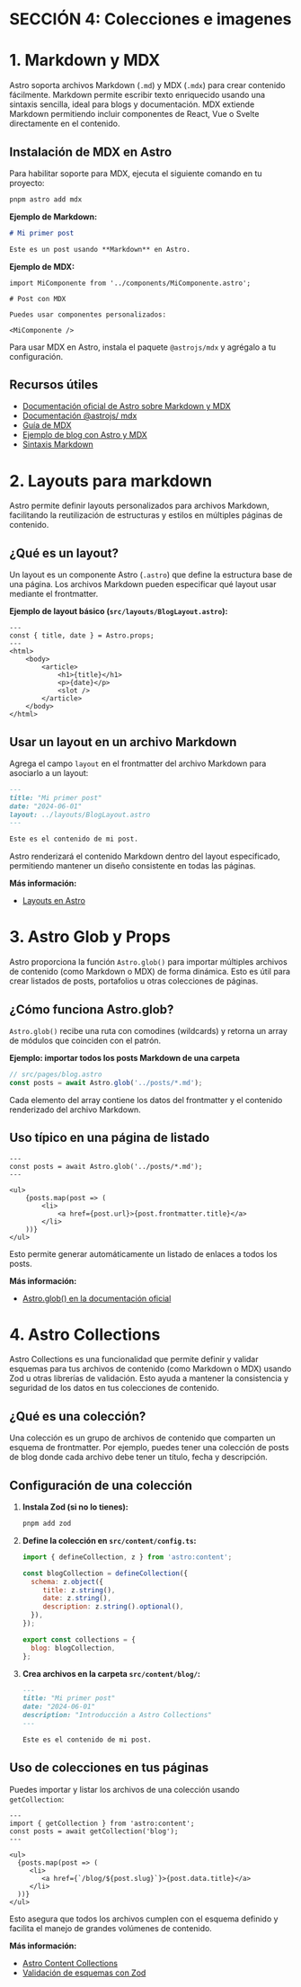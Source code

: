 # SECCIÓN 4: Colecciones e imagenes

# 1. Markdown y MDX

Astro soporta archivos Markdown (`.md`) y MDX (`.mdx`) para crear contenido fácilmente. Markdown permite escribir texto enriquecido usando una sintaxis sencilla, ideal para blogs y documentación. MDX extiende Markdown permitiendo incluir componentes de React, Vue o Svelte directamente en el contenido.

## Instalación de MDX en Astro

Para habilitar soporte para MDX, ejecuta el siguiente comando en tu proyecto:

```bash
pnpm astro add mdx
```

**Ejemplo de Markdown:**

```markdown
# Mi primer post

Este es un post usando **Markdown** en Astro.
```

**Ejemplo de MDX:**

```mdx
import MiComponente from '../components/MiComponente.astro';

# Post con MDX

Puedes usar componentes personalizados:

<MiComponente />
```

Para usar MDX en Astro, instala el paquete `@astrojs/mdx` y agrégalo a tu configuración.

## Recursos útiles

- [Documentación oficial de Astro sobre Markdown y MDX](https://docs.astro.build/es/guides/markdown-content/)
- [Documentación @astrojs/
mdx](https://docs.astro.build/es/guides/integrations-guide/mdx/#why-mdx)
- [Guía de MDX](https://mdxjs.com/docs/)
- [Ejemplo de blog con Astro y MDX](https://github.com/withastro/astro/tree/main/examples/blog)
- [Sintaxis Markdown](https://www.markdownguide.org/basic-syntax/)

# 2. Layouts para markdown

Astro permite definir layouts personalizados para archivos Markdown, facilitando la reutilización de estructuras y estilos en múltiples páginas de contenido.

## ¿Qué es un layout?

Un layout es un componente Astro (`.astro`) que define la estructura base de una página. Los archivos Markdown pueden especificar qué layout usar mediante el frontmatter.

**Ejemplo de layout básico (`src/layouts/BlogLayout.astro`):**
```astro
---
const { title, date } = Astro.props;
---
<html>
    <body>
        <article>
            <h1>{title}</h1>
            <p>{date}</p>
            <slot />
        </article>
    </body>
</html>
```

## Usar un layout en un archivo Markdown

Agrega el campo `layout` en el frontmatter del archivo Markdown para asociarlo a un layout:

```markdown
---
title: "Mi primer post"
date: "2024-06-01"
layout: ../layouts/BlogLayout.astro
---

Este es el contenido de mi post.
```

Astro renderizará el contenido Markdown dentro del layout especificado, permitiendo mantener un diseño consistente en todas las páginas.

**Más información:**  
- [Layouts en Astro](https://docs.astro.build/es/guides/markdown-content/#layouts)

# 3. Astro Glob y Props

Astro proporciona la función `Astro.glob()` para importar múltiples archivos de contenido (como Markdown o MDX) de forma dinámica. Esto es útil para crear listados de posts, portafolios u otras colecciones de páginas.

## ¿Cómo funciona Astro.glob?

`Astro.glob()` recibe una ruta con comodines (wildcards) y retorna un array de módulos que coinciden con el patrón.

**Ejemplo: importar todos los posts Markdown de una carpeta**

```js
// src/pages/blog.astro
const posts = await Astro.glob('../posts/*.md');
```

Cada elemento del array contiene los datos del frontmatter y el contenido renderizado del archivo Markdown.

## Uso típico en una página de listado

```astro
---
const posts = await Astro.glob('../posts/*.md');
---

<ul>
    {posts.map(post => (
        <li>
            <a href={post.url}>{post.frontmatter.title}</a>
        </li>
    ))}
</ul>
```

Esto permite generar automáticamente un listado de enlaces a todos los posts.

**Más información:**  
- [Astro.glob() en la documentación oficial](https://docs.astro.build/es/reference/api-reference/#astroglob)

# 4. Astro Collections

Astro Collections es una funcionalidad que permite definir y validar esquemas para tus archivos de contenido (como Markdown o MDX) usando Zod u otras librerías de validación. Esto ayuda a mantener la consistencia y seguridad de los datos en tus colecciones de contenido.

## ¿Qué es una colección?

Una colección es un grupo de archivos de contenido que comparten un esquema de frontmatter. Por ejemplo, puedes tener una colección de posts de blog donde cada archivo debe tener un título, fecha y descripción.

## Configuración de una colección

1. **Instala Zod (si no lo tienes):**
    ```bash
    pnpm add zod
    ```

2. **Define la colección en `src/content/config.ts`:**
    ```js
    import { defineCollection, z } from 'astro:content';

    const blogCollection = defineCollection({
      schema: z.object({
         title: z.string(),
         date: z.string(),
         description: z.string().optional(),
      }),
    });

    export const collections = {
      blog: blogCollection,
    };
    ```

3. **Crea archivos en la carpeta `src/content/blog/`:**
    ```markdown
    ---
    title: "Mi primer post"
    date: "2024-06-01"
    description: "Introducción a Astro Collections"
    ---

    Este es el contenido de mi post.
    ```

## Uso de colecciones en tus páginas

Puedes importar y listar los archivos de una colección usando `getCollection`:

```astro
---
import { getCollection } from 'astro:content';
const posts = await getCollection('blog');
---

<ul>
  {posts.map(post => (
     <li>
        <a href={`/blog/${post.slug}`}>{post.data.title}</a>
     </li>
  ))}
</ul>
```

Esto asegura que todos los archivos cumplen con el esquema definido y facilita el manejo de grandes volúmenes de contenido.

**Más información:**  
- [Astro Content Collections](https://docs.astro.build/es/guides/content-collections/)
- [Validación de esquemas con Zod](https://zod.dev/)
